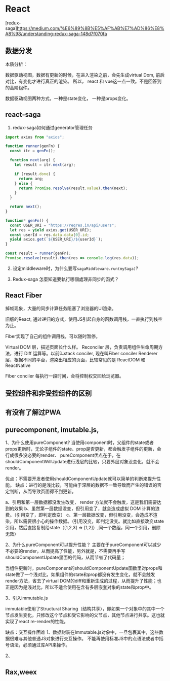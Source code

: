 # React

[redux-saga]https://medium.com/%E6%89%8B%E5%AF%AB%E7%AD%86%E8%A8%98/understanding-redux-saga-148d7f070fa

## 数据分发

本质分析：

数据驱动视图，数据有更新的时候，在进入渲染之前，会先生成virtual Dom, 前后对比，有变化才进行真正的渲染。 所以， react 和 vue这一点一致。不是回答到的高阶组件。

数据驱动视图两种方式，一种是state变化， 一种是props变化。

## react-saga

1. redux-saga如何通过generator管理任务

```js
import axios from "axios";

function runner(genFn) {
  const itr = genFn();

  function next(arg) {
    let result = itr.next(arg);

    if (result.done) {
      return arg;
    } else {
      return Promise.resolve(result.value).then(next);
    }
  }

  return next();
}

function* genFn() {
  const USER_URI = "https://reqres.in/api/users";
  let res = yield axios.get(USER_URI);
  const userId = res.data.data[0].id;
  yield axios.get(`${USER_URI}/${userId}`);
}

const result = runner(genFn);
Promise.resolve(result).then(res => console.log(res.data));
```

2. 设定middleware时，为什么要写```sagaMiddleware.run(mySaga)```?

3. Redux-saga 怎麼知道要執行哪個處理非同步的函式？

## React Fiber

掉帧现象，大量的同步计算任务阻塞了浏览器的UI渲染。

旧版的React, 通过递归的方式，使用JS引起自身的函数调用栈，一直执行到栈空为止。

Fiber实现了自己的组件调用栈，可以随时暂停。

Virtual DOM 层，描述页面长什么样。
Reconciler 层，负责调用组件生命周期方法，进行 Diff 运算等。以前叫stack conciler, 现在叫Fiber conciler
Renderer 层，根据不同的平台，渲染出相应的页面，比较常见的是 ReactDOM 和 ReactNative

Fiber conciler 每执行一段时间，会将控制权交回给浏览器。

## 受控组件和非受控组件的区别

## 有没有了解过PWA

## purecomponent, imutable.js,

1、为什么使用pureComponent?
当使用component时，父组件的state或者props更新时，无论子组件的state、prop是否更新，都会触发子组件的更新，会行成很多没必要的render、
pureComponent优点在于，在shouldComponentWillUpdate进行浅层的比较，只要外层对象没变化，就不会render。

优点：不需要开发者使用shouldComponentUpdate就可以简单的判断来提升性能。
缺点：进行的是浅比较，可能由于深层的数据不一致导致而产生的错误的否定判断，从而导致页面得不到更新。

a、引用和第一层数据都没发生改变， render 方法就不会触发，这是我们需要达到的效果
b、虽然第一层数据没变，但引用变了，就会造成虚拟 DOM 计算的浪费。（引用变了，即判定改变）
c、第一层数据改变，但引用没变，会造成不渲染，所以需要很小心的操作数据。（引用没变，即判定没变。就比如直接改变state引用，然后直接复制给state（[1,2,3] => [1,2]）,同一个数组，同一个引用，删除无效）

2、为什么pureComponent可以提升性能？
主要在于pureComponent可以减少不必要的render，从而提高了性能，另外就是，不需要再手写shouldComponentUpdate里面的代码，从而节省了代码量；

当组件更新时，pureComponent的shouldComponentUpdate函数里对props和state做了一个浅对比，如果组件的state和prop都没有发生变化，就不会触发render方法，省去了virtual DOM的diff和重新生成的过程，从而提升了性能；也正是因为是浅对比，所以不适合使用在含有多层嵌套对象的state和prop中。

3、引入immutable.js

immutable使用了Structural Sharing（结构共享），即如果一个对象中的其中一个节点发生变化，只修改这个节点和受它影响的父节点，其他节点进行共享。这也就实现了react re-render的性能。

缺点：交互操作困难
1、数据封装在Immutable.js对象中，一旦包裹其中，这些数据很难与其他普通JS对象进行交互操作。
不能再使用标准JS中的点语法或者中括号语法，必须通过库API来操作。

2、

## Rax,weex
